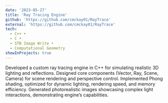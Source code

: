 ```yaml
---
date: '2023-05-27'
title: 'Ray Tracing Engine'
github: 'https://github.com/cmckay01/RayTrace'
external: 'https://github.com/cmckay01/RayTrace'
tech:
  - C++ •
  - C •
  - STB Image Write •
  - Computational Geometry
showInProjects: true
---
```


Developed a custom ray tracing engine in C++ for simulating realistic 3D lighting and reflections. Designed core components (Vector, Ray, Scene, Camera) for scene rendering and perspective control. Implemented Phong shading, optimized for dynamic lighting, rendering speed, and memory efficiency. Generated photorealistic images showcasing complex light interactions, demonstrating engine’s capabilities.
